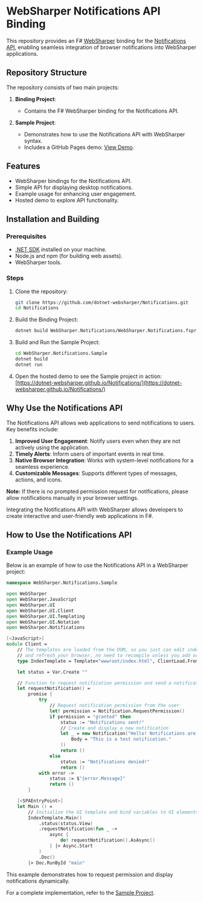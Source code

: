 # WebSharper Notifications API Binding

This repository provides an F# [WebSharper](https://websharper.com/) binding for the [Notifications API](https://developer.mozilla.org/en-US/docs/Web/API/Notifications_API), enabling seamless integration of browser notifications into WebSharper applications.

## Repository Structure

The repository consists of two main projects:

1. **Binding Project**:

   - Contains the F# WebSharper binding for the Notifications API.

2. **Sample Project**:
   - Demonstrates how to use the Notifications API with WebSharper syntax.
   - Includes a GitHub Pages demo: [View Demo](https://dotnet-websharper.github.io/Notifications/).

## Features

- WebSharper bindings for the Notifications API.
- Simple API for displaying desktop notifications.
- Example usage for enhancing user engagement.
- Hosted demo to explore API functionality.

## Installation and Building

### Prerequisites

- [.NET SDK](https://dotnet.microsoft.com/download) installed on your machine.
- Node.js and npm (for building web assets).
- WebSharper tools.

### Steps

1. Clone the repository:

   ```bash
   git clone https://github.com/dotnet-websharper/Notifications.git
   cd Notifications
   ```

2. Build the Binding Project:

   ```bash
   dotnet build WebSharper.Notifications/WebSharper.Notifications.fsproj
   ```

3. Build and Run the Sample Project:

   ```bash
   cd WebSharper.Notifications.Sample
   dotnet build
   dotnet run
   ```

4. Open the hosted demo to see the Sample project in action:
   [https://dotnet-websharper.github.io/Notifications/](https://dotnet-websharper.github.io/Notifications/)

## Why Use the Notifications API

The Notifications API allows web applications to send notifications to users. Key benefits include:

1. **Improved User Engagement**: Notify users even when they are not actively using the application.
2. **Timely Alerts**: Inform users of important events in real time.
3. **Native Browser Integration**: Works with system-level notifications for a seamless experience.
4. **Customizable Messages**: Supports different types of messages, actions, and icons.

**Note:** If there is no prompted permission request for notifications, please allow notifications manually in your browser settings.

Integrating the Notifications API with WebSharper allows developers to create interactive and user-friendly web applications in F#.

## How to Use the Notifications API

### Example Usage

Below is an example of how to use the Notifications API in a WebSharper project:

```fsharp
namespace WebSharper.Notifications.Sample

open WebSharper
open WebSharper.JavaScript
open WebSharper.UI
open WebSharper.UI.Client
open WebSharper.UI.Templating
open WebSharper.UI.Notation
open WebSharper.Notifications

[<JavaScript>]
module Client =
    // The templates are loaded from the DOM, so you just can edit index.html
    // and refresh your browser, no need to recompile unless you add or remove holes.
    type IndexTemplate = Template<"wwwroot/index.html", ClientLoad.FromDocument>

    let status = Var.Create ""

    // Function to request notification permission and send a notification if granted
    let requestNotification() =
        promise {
            try
                // Request notification permission from the user
                let! permission = Notification.RequestPermission()
                if permission = "granted" then
                    status := "Notifications sent!"
                    // Create and display a new notification
                    let _ = new Notification("Hello! Notifications are enabled.", NotificationOptions(
                        Body = "This is a test notification."
                    ))
                    return ()
                else
                    status := "Notifications denied!"
                    return ()
            with error ->
                status := $"{error.Message}"
                return ()
        }

    [<SPAEntryPoint>]
    let Main () =
        // Initialize the UI template and bind variables to UI elements
        IndexTemplate.Main()
            .status(status.View)
            .requestNotification(fun _ ->
                async {
                    do! requestNotification().AsAsync()
                } |> Async.Start
            )
            .Doc()
        |> Doc.RunById "main"
```

This example demonstrates how to request permission and display notifications dynamically.

For a complete implementation, refer to the [Sample Project](https://dotnet-websharper.github.io/Notifications/).
